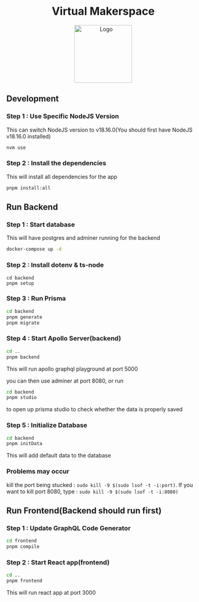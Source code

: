 <h1 align="center">Virtual Makerspace</h1>

<p align="center">
    <img src="https://user-images.githubusercontent.com/90591931/262723964-96c0b3ac-ffa2-46cb-967f-b19286ca6dfe.png" alt="Logo" width="150" height="150">
</p>

## Development
### Step 1 : Use Specific NodeJS Version
This can switch NodeJS version to v18.16.0(You should first have NodeJS v18.16.0 installed)

```sh
nvm use
```

### Step 2 : Install the dependencies

This will install all dependencies for the app

```sh
pnpm install:all
```

## Run Backend

### Step 1 : Start database

This will have postgres and adminer running for the backend

```sh
docker-compose up -d
```

### Step 2 : Install dotenv & ts-node

```
cd backend
pnpm setup
```

### Step 3 : Run Prisma

```sh
cd backend
pnpm generate
pnpm migrate
```

### Step 4 : Start Apollo Server(backend)

```sh
cd ..
pnpm backend
```

This will run apollo graphql playground at port 5000

you can then use adminer at port 8080, or run

```sh
cd backend
pnpm studio
```

to open up prisma studio to check whether the data is properly saved

### Step 5 : Initialize Database

```sh
cd backend
pnpm initData
```

This will add default data to the database

### Problems may occur

kill the port being stucked : `sudo kill -9 $(sudo lsof -t -i:port)`. If you want to kill port 8080, type : `sudo kill -9 $(sudo lsof -t -i:8080)`

## Run Frontend(Backend should run first)

### Step 1 : Update GraphQL Code Generator

```sh
cd frontend
pnpm compile
```

### Step 2 : Start React app(frontend)

```sh
cd ..
pnpm frontend
```

This will run react app at port 3000
